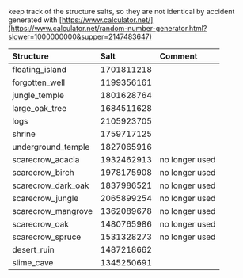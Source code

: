 keep track of the structure salts, so they are not identical by accident  
generated
with [https://www.calculator.net/](https://www.calculator.net/random-number-generator.html?slower=1000000000&supper=2147483647)

| Structure          | Salt       | Comment        |
|:-------------------|:-----------|:---------------|
| floating_island    | 1701811218 |                |
| forgotten_well     | 1199356161 |                |
| jungle_temple      | 1801628764 |                |
| large_oak_tree     | 1684511628 |                |
| logs               | 2105923705 |                |
| shrine             | 1759717125 |                |
| underground_temple | 1827065916 |                |
| scarecrow_acacia   | 1932462913 | no longer used |
| scarecrow_birch    | 1978175908 | no longer used |
| scarecrow_dark_oak | 1837986521 | no longer used |
| scarecrow_jungle   | 2065899254 | no longer used |
| scarecrow_mangrove | 1362089678 | no longer used |
| scarecrow_oak      | 1480765986 | no longer used |
| scarecrow_spruce   | 1531328273 | no longer used |
| desert_ruin        | 1487218662 |                |
| slime_cave         | 1345250691 |                |
